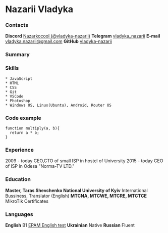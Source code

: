 # Nazarii Vladyka

### Contacts
**Discord** [Nazarkocool (@vladyka-nazarii)](https://discordapp.com/users/Nazarkocool)
**Telegram** [vladyka_nazarii](https://t.me/vladyka_nazarii)
**E-mail** [vladyka.nazarii@gmail.com](mailto:vladyka.nazarii@gmail.com)
**GitHub** [vladyka-nazarii](https://github.com/vladyka-nazarii/)

### Summary


### Skills
    * JavaScript
    * HTML
    * CSS
    * Git
    * VSCode
    * Photoshop
    * Windows OS, Linux(Ubuntu), Android, Router OS

### Code example
```
function multiply(a, b){
  return a * b;
}
```

### Experience
2009 - today    CEO,CTO of small ISP in hostel of University
2015 - today    CEO of ISP in Odesa "Norma-TV LTD."

### Education
**Master, Taras Shevchenko National University of Kyiv**
    International Bussiness, Translator (English)
**MTCNA, MTCWE, MTCRE, MTCTCE**
    MikroTik Certificates

### Languages
**English** B1 [EPAM English test](https://examinator.epam.com)
**Ukrainian** Native
**Russian** Fluent
